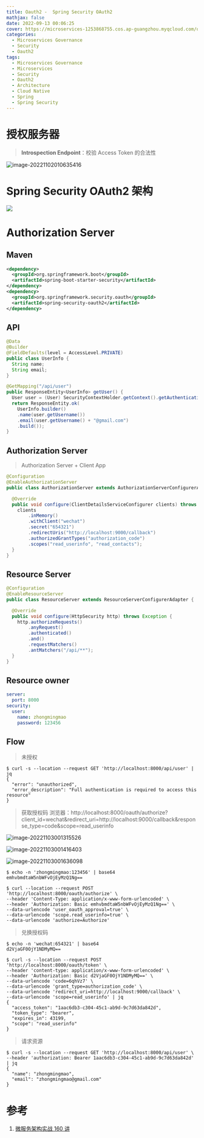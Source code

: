 ```yaml
---
title: Oauth2 -  Spring Security OAuth2
mathjax: false
date: 2022-09-13 00:06:25
cover: https://microservices-1253868755.cos.ap-guangzhou.myqcloud.com/oauth2.png
categories:
  - Microservices Governance
  - Security
  - Oauth2
tags:
  - Microservices Governance
  - Microservices
  - Security
  - Oauth2
  - Architecture
  - Cloud Native
  - Spring
  - Spring Security
---
```


# 授权服务器

> **Introspection Endpoint**：校验 Access Token 的合法性

![image-20221102010635416](https://microservices-1253868755.cos.ap-guangzhou.myqcloud.com/oauth2/image-20221102010635416.png)

<!-- more -->

# Spring Security OAuth2 架构

![](http://terasolunaorg.github.io/guideline/5.3.0.RELEASE/en/_images/OAuth_OAuth2Architecture.png)

# Authorization Server

## Maven

```xml
<dependency>
  <groupId>org.springframework.boot</groupId>
  <artifactId>spring-boot-starter-security</artifactId>
</dependency>
<dependency>
  <groupId>org.springframework.security.oauth</groupId>
  <artifactId>spring-security-oauth2</artifactId>
</dependency>
```

## API

```java
@Data
@Builder
@FieldDefaults(level = AccessLevel.PRIVATE)
public class UserInfo {
  String name;
  String email;
}
```

```java
@GetMapping("/api/user")
public ResponseEntity<UserInfo> getUser() {
  User user = (User) SecurityContextHolder.getContext().getAuthentication().getPrincipal();
  return ResponseEntity.ok(
    UserInfo.builder()
    .name(user.getUsername())
    .email(user.getUsername() + "@gmail.com")
    .build());
}
```

## Authorization Server

> Authorization Server + Client App

```java
@Configuration
@EnableAuthorizationServer
public class AuthorizationServer extends AuthorizationServerConfigurerAdapter {

  @Override
  public void configure(ClientDetailsServiceConfigurer clients) throws Exception {
    clients
        .inMemory()
        .withClient("wechat")
        .secret("654321")
        .redirectUris("http://localhost:9000/callback")
        .authorizedGrantTypes("authorization_code")
        .scopes("read_userinfo", "read_contacts");
  }
}
```

## Resource Server

```java
@Configuration
@EnableResourceServer
public class ResourceServer extends ResourceServerConfigurerAdapter {

  @Override
  public void configure(HttpSecurity http) throws Exception {
    http.authorizeRequests()
        .anyRequest()
        .authenticated()
        .and()
        .requestMatchers()
        .antMatchers("/api/**");
  }
}
```

## Resource owner

```yaml
server:
  port: 8000
security:
  user:
    name: zhongmingmao
    password: 123456
```

## Flow

> 未授权

```shell
$ curl -s --location --request GET 'http://localhost:8000/api/user' | jq
{
  "error": "unauthorized",
  "error_description": "Full authentication is required to access this resource"
}
```

> 获取授权码
> 浏览器：http://localhost:8000/oauth/authorize?client_id=wechat&redirect_uri=http://localhost:9000/callback&response_type=code&scope=read_userinfo

![image-20221103001315526](https://microservices-1253868755.cos.ap-guangzhou.myqcloud.com/oauth2/image-20221103001315526.png)

![image-20221103001416403](https://microservices-1253868755.cos.ap-guangzhou.myqcloud.com/oauth2/image-20221103001416403.png)

![image-20221103001636098](https://microservices-1253868755.cos.ap-guangzhou.myqcloud.com/oauth2/image-20221103001636098.png)

```shell
$ echo -n 'zhongmingmao:123456' | base64
emhvbmdtaW5nbWFvOjEyMzQ1Ng==
```

```shell
$ curl --location --request POST 'http://localhost:8000/oauth/authorize' \
--header 'Content-Type: application/x-www-form-urlencoded' \
--header 'Authorization: Basic emhvbmdtaW5nbWFvOjEyMzQ1Ng==' \
--data-urlencode 'user_oauth_approval=true' \
--data-urlencode 'scope.read_userinfo=true' \
--data-urlencode 'authorize=Authorize'
```

> 兑换授权码

```shell
$ echo -n 'wechat:654321' | base64
d2VjaGF0OjY1NDMyMQ==
```

```shell
$ curl -s --location --request POST 'http://localhost:8000/oauth/token' \
--header 'content-type: application/x-www-form-urlencoded' \
--header 'Authorization: Basic d2VjaGF0OjY1NDMyMQ==' \
--data-urlencode 'code=6qhVz7' \
--data-urlencode 'grant_type=authorization_code' \
--data-urlencode 'redirect_uri=http://localhost:9000/callback' \
--data-urlencode 'scope=read_userinfo' | jq
{
  "access_token": "1aac6db3-c304-45c1-ab9d-9c7d63da842d",
  "token_type": "bearer",
  "expires_in": 43199,
  "scope": "read_userinfo"
}
```

> 请求资源

```shell
$ curl -s --location --request GET 'http://localhost:8000/api/user' \
--header 'authorization: Bearer 1aac6db3-c304-45c1-ab9d-9c7d63da842d' | jq
{
  "name": "zhongmingmao",
  "email": "zhongmingmao@gmail.com"
}
```

# 参考

1. [微服务架构实战 160 讲](https://time.geekbang.org/course/intro/100007001)